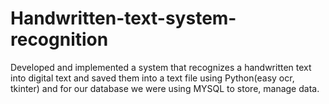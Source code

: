 # Handwritten-text-system-recognition
Developed and implemented a system that recognizes a handwritten text into digital text and saved them into a text file using Python(easy ocr, tkinter) and for our database we were using MYSQL to store, manage data.
